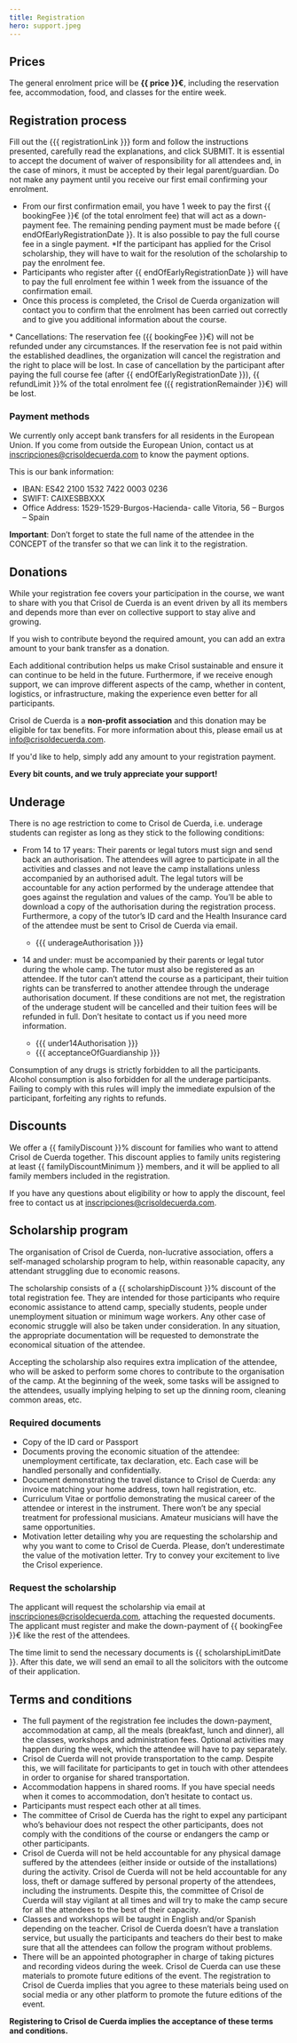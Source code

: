 ```yaml
---
title: Registration
hero: support.jpeg
---
```


## Prices

The general enrolment price will be **{{ price }}€**, including the reservation fee, accommodation, food, and classes for the entire week.

## Registration process

Fill out the {{{ registrationLink }}} form and follow the instructions presented, carefully read the explanations, and click SUBMIT. It is essential to accept the document of waiver of responsibility for all attendees and, in the case of minors, it must be accepted by their legal parent/guardian. Do not make any payment until you receive our first email confirming your enrolment.

- From our first confirmation email, you have 1 week to pay the first {{ bookingFee }}€ (of the total enrolment fee) that will act as a down-payment fee. The remaining pending payment must be made before {{ endOfEarlyRegistrationDate }}. It is also possible to pay the full course fee in a single payment. \*If the participant has applied for the Crisol scholarship, they will have to wait for the resolution of the scholarship to pay the enrolment fee.
- Participants who register after {{ endOfEarlyRegistrationDate }} will have to pay the full enrolment fee within 1 week from the issuance of the confirmation email.
- Once this process is completed, the Crisol de Cuerda organization will contact you to confirm that the enrolment has been carried out correctly and to give you additional information about the course.

\* Cancellations: The reservation fee ({{ bookingFee }}€) will not be refunded under any circumstances. If the reservation fee is not paid within the established deadlines, the organization will cancel the registration and the right to place will be lost. In case of cancellation by the participant after paying the full course fee (after {{ endOfEarlyRegistrationDate }}), {{ refundLimit }}% of the total enrolment fee ({{ registrationRemainder }}€) will be lost.

### Payment methods

We currently only accept bank transfers for all residents in the European Union. If you come from outside the European Union, contact us at [inscripciones@crisoldecuerda.com](mailto:inscripciones@crisoldecuerda.com) to know the payment options.

This is our bank information:

- IBAN: ES42 2100 1532 7422 0003 0236
- SWIFT: CAIXESBBXXX
- Office Address: 1529-1529-Burgos-Hacienda- calle Vitoria, 56 – Burgos – Spain

**Important**: Don’t forget to state the full name of the attendee in the CONCEPT of the transfer so that we can link it to the registration.

## Donations

While your registration fee covers your participation in the course, we want to share with you that Crisol de Cuerda is an event driven by all its members and depends more than ever on collective support to stay alive and growing.

If you wish to contribute beyond the required amount, you can add an extra amount to your bank transfer as a donation.

Each additional contribution helps us make Crisol sustainable and ensure it can continue to be held in the future. Furthermore, if we receive enough support, we can improve different aspects of the camp, whether in content, logistics, or infrastructure, making the experience even better for all participants.

Crisol de Cuerda is a **non-profit association** and this donation may be eligible for tax benefits. For more information about this, please email us at [info@crisoldecuerda.com](mailto:info@crisoldecuerda.com).

If you'd like to help, simply add any amount to your registration payment.

**Every bit counts, and we truly appreciate your support!**

## Underage

There is no age restriction to come to Crisol de Cuerda, i.e. underage students can register as long as they stick to the following conditions:

- From 14 to 17 years: Their parents or legal tutors must sign and send back an authorisation. The attendees will agree to participate in all the activities and classes and not leave the camp installations unless accompanied by an authorised adult. The legal tutors will be accountable for any action performed by the underage attendee that goes against the regulation and values of the camp. You’ll be able to download a copy of the authorisation during the registration process. Furthermore, a copy of the tutor’s ID card and the Health Insurance card of the attendee must be sent to Crisol de Cuerda via email.

  - {{{ underageAuthorisation }}}

- 14 and under: must be accompanied by their parents or legal tutor during the whole camp. The tutor must also be registered as an attendee. If the tutor can’t attend the course as a participant, their tuition rights can be transferred to another attendee through the underage authorisation document. If these conditions are not met, the registration of the underage student will be cancelled and their tuition fees will be refunded in full. Don’t hesitate to contact us if you need more information.
  - {{{ under14Authorisation }}}
  - {{{ acceptanceOfGuardianship }}}

Consumption of any drugs is strictly forbidden to all the participants. Alcohol consumption is also forbidden for all the underage participants. Failing to comply with this rules will imply the immediate expulsion of the participant, forfeiting any rights to refunds.

## Discounts

We offer a {{ familyDiscount }}% discount for families who want to attend Crisol de Cuerda together. This discount applies to family units registering at least {{ familyDiscountMinimum }} members, and it will be applied to all family members included in the registration.

If you have any questions about eligibility or how to apply the discount, feel free to contact us at [inscripciones@crisoldecuerda.com](mailto:inscripciones@crisoldecuerda.com).

## Scholarship program

The organisation of Crisol de Cuerda, non-lucrative association, offers a self-managed scholarship program to help, within reasonable capacity, any attendant struggling due to economic reasons.

The scholarship consists of a {{ scholarshipDiscount }}% discount of the total registration fee. They are intended for those participants who require economic assistance to attend camp, specially students, people under unemployment situation or minimum wage workers. Any other case of economic struggle will also be taken under consideration. In any situation, the appropriate documentation will be requested to demonstrate the economical situation of the attendee.

Accepting the scholarship also requires extra implication of the attendee, who will be asked to perform some chores to contribute to the organisation of the camp. At the beginning of the week, some tasks will be assigned to the attendees, usually implying helping to set up the dinning room, cleaning common areas, etc.

### Required documents

- Copy of the ID card or Passport
- Documents proving the economic situation of the attendee: unemployment certificate, tax declaration, etc. Each case will be handled personally and confidentially.
- Document demonstrating the travel distance to Crisol de Cuerda: any invoice matching your home address, town hall registration, etc.
- Curriculum Vitae or portfolio demonstrating the musical career of the attendee or interest in the instrument. There won’t be any special treatment for professional musicians. Amateur musicians will have the same opportunities.
- Motivation letter detailing why you are requesting the scholarship and why you want to come to Crisol de Cuerda. Please, don’t underestimate the value of the motivation letter. Try to convey your excitement to live the Crisol experience.

### Request the scholarship

The applicant will request the scholarship via email at [inscripciones@crisoldecuerda.com](mailto:inscripciones@crisoldecuerda.com), attaching the requested documents. The applicant must register and make the down-payment of {{ bookingFee }}€ like the rest of the attendees.

The time limit to send the necessary documents is {{ scholarshipLimitDate }}. After this date, we will send an email to all the solicitors with the outcome of their application.

## Terms and conditions

- The full payment of the registration fee includes the down-payment, accommodation at camp, all the meals (breakfast, lunch and dinner), all the classes, workshops and administration fees. Optional activities may happen during the week, which the attendee will have to pay separately.
- Crisol de Cuerda will not provide transportation to the camp. Despite this, we will facilitate for participants to get in touch with other attendees in order to organise for shared transportation.
- Accommodation happens in shared rooms. If you have special needs when it comes to accommodation, don’t hesitate to contact us.
- Participants must respect each other at all times.
- The committee of Crisol de Cuerda has the right to expel any participant who’s behaviour does not respect the other participants, does not comply with the conditions of the course or endangers the camp or other participants.
- Crisol de Cuerda will not be held accountable for any physical damage suffered by the attendees (either inside or outside of the installations) during the activity. Crisol de Cuerda will not be held accountable for any loss, theft or damage suffered by personal property of the attendees, including the instruments. Despite this, the committee of Crisol de Cuerda will stay vigilant at all times and will try to make the camp secure for all the attendees to the best of their capacity.
- Classes and workshops will be taught in English and/or Spanish depending on the teacher. Crisol de Cuerda doesn’t have a translation service, but usually the participants and teachers do their best to make sure that all the attendees can follow the program without problems.
- There will be an appointed photographer in charge of taking pictures and recording videos during the week. Crisol de Cuerda can use these materials to promote future editions of the event. The registration to Crisol de Cuerda implies that you agree to these materials being used on social media or any other platform to promote the future editions of the event.

**Registering to Crisol de Cuerda implies the acceptance of these terms and conditions.**
